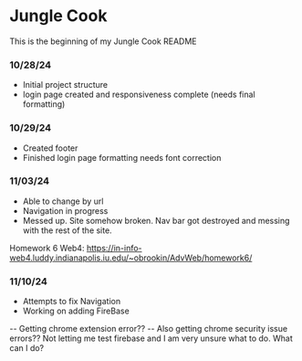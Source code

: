 # Jungle Cook

This is the beginning of my Jungle Cook README

### 10/28/24

- Initial project structure
- login page created and responsiveness complete (needs final formatting)

### 10/29/24

- Created footer
- Finished login page formatting needs font correction

### 11/03/24

- Able to change by url
- Navigation in progress
- Messed up. Site somehow broken. Nav bar got destroyed and messing with the rest of the site.

Homework 6 Web4:
https://in-info-web4.luddy.indianapolis.iu.edu/~obrookin/AdvWeb/homework6/

### 11/10/24

- Attempts to fix Navigation
- Working on adding FireBase

-- Getting chrome extension error??
-- Also getting chrome security issue errors??
Not letting me test firebase and I am very unsure what to do. What can I do?
